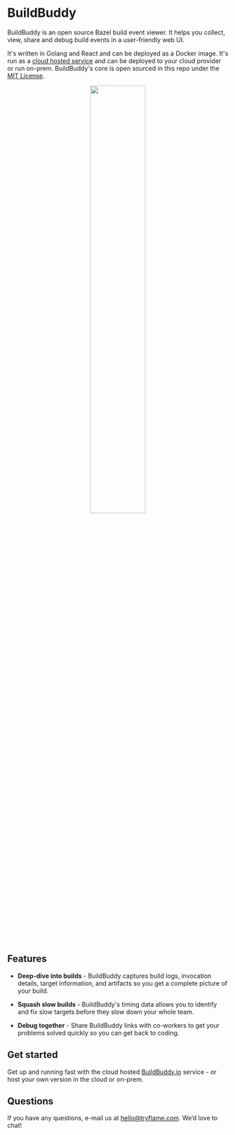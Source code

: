 # BuildBuddy
BuildBuddy is an open source Bazel build event viewer. It helps you collect, view, share and debug build events in a user-friendly web UI.

It's written in Golang and React and can be deployed as a Docker image. It's run as a [cloud hosted service](https://buildbuddy.io) and can be deployed to your cloud provider or run on-prem. BuildBuddy's core is open sourced in this repo under the [MIT License](https://github.com/tryflame/buildbuddy/blob/master/LICENSE).

<p align="center">
  <img width="50%" src="https://buildbuddy.io/images/preview.png">
</p>

## Features

* **Deep-dive into builds** - BuildBuddy captures build logs, invocation details, target information, and artifacts so you get a complete picture of your build.

* **Squash slow builds** - BuildBuddy's timing data allows you to identify and fix slow targets before they slow down your whole team.

* **Debug together** - Share BuildBuddy links with co-workers to get your problems solved quickly so you can get back to coding.

## Get started
Get up and running fast with the cloud hosted [BuildBuddy.io](https://buildbuddy.io) service - or host your own version in the cloud or on-prem.

## Questions
If you have any questions, e-mail us at hello@tryflame.com. We’d love to chat!
